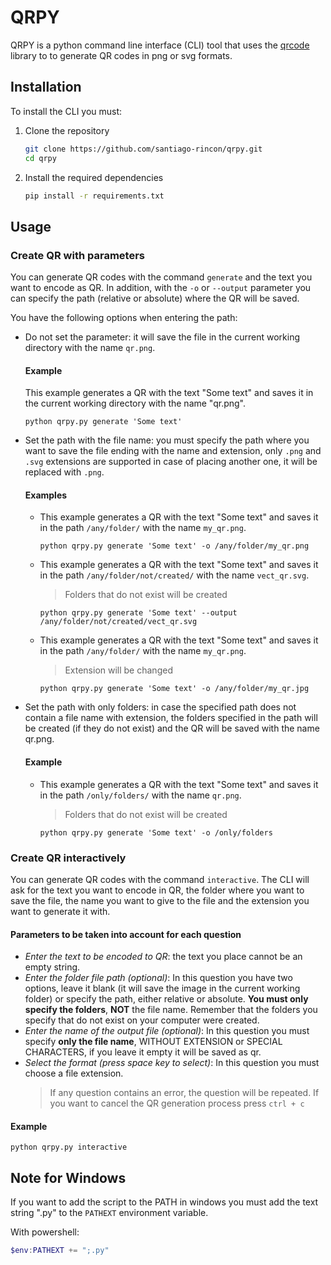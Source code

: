 # QRPY

QRPY is a python command line interface (CLI) tool that uses the [qrcode](https://github.com/lincolnloop/python-qrcode) library to to generate QR codes in png or svg formats.

## Installation

To install the CLI you must:

1. Clone the repository

   ```bash
   git clone https://github.com/santiago-rincon/qrpy.git
   cd qrpy
   ```

2. Install the required dependencies

   ```bash
   pip install -r requirements.txt
   ```

## Usage

### Create QR with parameters

You can generate QR codes with the command `generate` and the text you want to encode as QR. In addition, with the `-o` or `--output` parameter you can specify the path (relative or absolute) where the QR will be saved.

You have the following options when entering the path:

- Do not set the parameter: it will save the file in the current working directory with the name `qr.png`.

  #### Example

  This example generates a QR with the text "Some text" and saves it in the current working directory with the name "qr.png".

  ```shell
  python qrpy.py generate 'Some text'
  ```

- Set the path with the file name: you must specify the path where you want to save the file ending with the name and extension, only `.png` and `.svg` extensions are supported in case of placing another one, it will be replaced with `.png`.

  #### Examples

  - This example generates a QR with the text "Some text" and saves it in the path `/any/folder/` with the name `my_qr.png`.

    ```shell
    python qrpy.py generate 'Some text' -o /any/folder/my_qr.png
    ```

  - This example generates a QR with the text "Some text" and saves it in the path `/any/folder/not/created/` with the name `vect_qr.svg`.

    > Folders that do not exist will be created

    ```shell
    python qrpy.py generate 'Some text' --output /any/folder/not/created/vect_qr.svg
    ```

  - This example generates a QR with the text "Some text" and saves it in the path `/any/folder/` with the name `my_qr.png`.

    > Extension will be changed

    ```shell
    python qrpy.py generate 'Some text' -o /any/folder/my_qr.jpg
    ```

- Set the path with only folders: in case the specified path does not contain a file name with extension, the folders specified in the path will be created (if they do not exist) and the QR will be saved with the name qr.png.
  #### Example
  - This example generates a QR with the text "Some text" and saves it in the path `/only/folders/` with the name `qr.png`.
    > Folders that do not exist will be created
    ```shell
    python qrpy.py generate 'Some text' -o /only/folders
    ```

### Create QR interactively

You can generate QR codes with the command `interactive`. The CLI will ask for the text you want to encode in QR, the folder where you want to save the file, the name you want to give to the file and the extension you want to generate it with.

#### Parameters to be taken into account for each question

- _Enter the text to be encoded to QR_: the text you place cannot be an empty string.
- _Enter the folder file path (optional)_: In this question you have two options, leave it blank (it will save the image in the current working folder) or specify the path, either relative or absolute. **You must only specify the folders**, **NOT** the file name. Remember that the folders you specify that do not exist on your computer were created.
- _Enter the name of the output file (optional)_: In this question you must specify **only the file name**, WITHOUT EXTENSION or SPECIAL CHARACTERS, if you leave it empty it will be saved as qr.
- _Select the format (press space key to select)_: In this question you must choose a file extension.
  > If any question contains an error, the question will be repeated. If you want to cancel the QR generation process press `ctrl + c`

#### Example

```shell
python qrpy.py interactive
```

## Note for Windows

If you want to add the script to the PATH in windows you must add the text string ".py" to the `PATHEXT` environment variable.

With powershell:

```powershell
$env:PATHEXT += ";.py"
```
